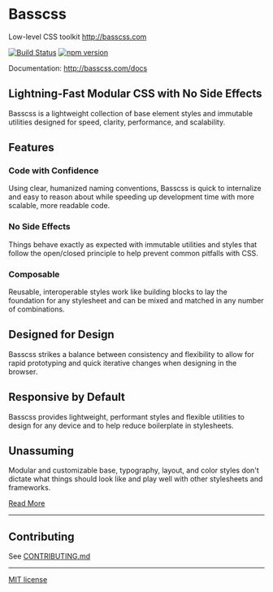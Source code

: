 # Basscss

Low-level CSS toolkit <http://basscss.com>

[![Build Status](https://travis-ci.org/basscss/basscss.svg)](https://travis-ci.org/basscss/basscss)
[![npm version](https://badge.fury.io/js/basscss.svg)](https://badge.fury.io/js/basscss)

Documentation: <http://basscss.com/docs>

## Lightning-Fast Modular CSS with No Side Effects

Basscss is a lightweight collection of base element styles and immutable utilities designed for speed, clarity, performance, and scalability.


## Features

### Code with Confidence

Using clear, humanized naming conventions, Basscss is quick to internalize
and easy to reason about while speeding up development time with more scalable,
more readable code.

### No Side Effects

Things behave exactly as expected with immutable utilities
and styles that follow the open/closed principle
to help prevent common pitfalls with CSS.

### Composable

Reusable, interoperable styles
work like building blocks to lay the foundation for any stylesheet
and can be mixed and matched in any number of combinations.

## Designed for Design

Basscss strikes a balance between consistency and flexibility
to allow for rapid prototyping and quick iterative changes
when designing in the browser.

## Responsive by Default

Basscss provides lightweight, performant styles
and flexible utilities to design for any device
and to help reduce boilerplate in stylesheets.

## Unassuming

Modular and customizable base, typography, layout, and color styles
don't dictate what things should look like
and play well with other stylesheets and frameworks.

[Read More](http://basscss.com)

---

## Contributing

See [CONTRIBUTING.md](CONTRIBUTING.md)

---

[MIT license](http://opensource.org/licenses/MIT)

